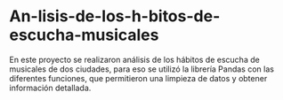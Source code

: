 # An-lisis-de-los-h-bitos-de-escucha-musicales
En este proyecto se realizaron análisis de los hábitos de escucha de musicales de dos ciudades, para eso se utilizó la librería Pandas con las diferentes funciones, que permitieron una limpieza de datos y obtener información detallada. 
